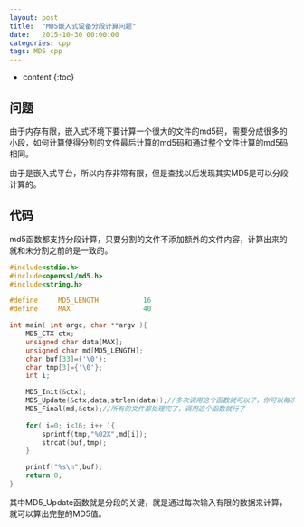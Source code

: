 ```yaml
---
layout: post
title:  "MD5嵌入式设备分段计算问题"
date:   2015-10-30 00:00:00
categories: cpp
tags: MD5 cpp
---
```


* content
{:toc}

## 问题

由于内存有限，嵌入式环境下要计算一个很大的文件的md5码，需要分成很多的小段，如何计算使得分割的文件最后计算的md5码和通过整个文件计算的md5码相同。

由于是嵌入式平台，所以内存非常有限，但是查找以后发现其实MD5是可以分段计算的。





## 代码

md5函数都支持分段计算，只要分割的文件不添加额外的文件内容，计算出来的就和未分割之前的是一致的。

```cpp
#include<stdio.h>
#include<openssl/md5.h>
#include<string.h>

#define     MD5_LENGTH           16
#define     MAX                  40

int main( int argc, char **argv ){
	MD5_CTX ctx;
    unsigned char data[MAX];
    unsigned char md[MD5_LENGTH];
	char buf[33]={'\0'};
	char tmp[3]={'\0'};
	int i;

	MD5_Init(&ctx);
	MD5_Update(&ctx,data,strlen(data));//多次调用这个函数就可以了，你可以每次update 1kB的数据
	MD5_Final(md,&ctx);//所有的文件都处理完了，调用这个函数就行了
	
	for( i=0; i<16; i++ ){
		sprintf(tmp,"%02X",md[i]);
		strcat(buf,tmp);
	}

	printf("%s\n",buf);
	return 0;
}
```

其中MD5_Update函数就是分段的关键，就是通过每次输入有限的数据来计算，就可以算出完整的MD5值。